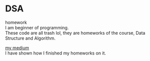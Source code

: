 # DSA
homework<br>
I am beginner of programming.<br>
These code are all trash lol, they are homeworks of the course, Data Structure and Algorithm.<br>

<a href="https://medium.com/@allenivan"> my medium</a><br>
I have shown how I finished my homeworks on it.
